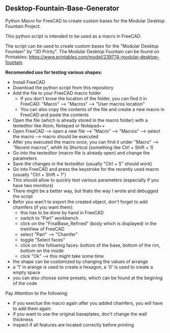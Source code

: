## Desktop-Fountain-Base-Generator
Python Macro for FreeCAD to create custom bases for the Modular Desktop Fountain Project.

This python script is intended to be used as a macro in FreeCAD.

The script can be used to create custom bases for the "Modular Desktop Fountain" by "3D Printy". 
The Modular Desktop Fountain can be found on Printables: https://www.printables.com/model/239774-modular-desktop-fountain

**__Recomended use for testing various shapes:__**
  <ul>
  <li>Install FreeCAD
  <li>Download the python script from this repository 
  <li>Add the file to your FreeCAD macro folder 
    <ul>
    <li>If you don't know the location of the folder, you can find it in FreeCAD: "Macro" --> "Macros" --> "User macros location" 
    <li>You can also copy the contents of the file and create a new macro in FreeCAD and paste the contents 
    </ul>
  <li>Open the file (which is already stored in the macro folder) with a texteditor like Atom, Notepad or Notepad++
   <li>Open FreeCAD --> open a new file --> "Macro" --> "Macros" --> select the macro --> macro should be executed
  <li>After you executed the macro once, you can find it under "Macro" --> "Recent macros", whith its Shortcut (something like Ctrl + Shift + 1)
   <li>Go into the texteditor (macro file is already open) and change the parameters 
   <li>Save the changes in the texteditor (usually "Ctrl + S" should work)
   <li>Go into FreeCAD and press the keystroke for the recently used macro (usually "Ctrl + Shift + 1")
   <li>This should allow to quickly test various parameters (especially if you have two monitors)
   <li>There might be a better way, but thats the way I wrote and debugged the script
   
   <li>Befor you wan't to export the created object, don't forget to add chamfers (if you want them):
     <ul>
       <li>this has to be done by hand in FreeCAD
       <li>switch to "Part" workbench
       <li>click on the "FinalBase_Refined" (body which is displayed) in the treeView of FreeCAD
       <li>select "Part" --> "Chamfer"
       <li>toggle "Select faces"
       <li>click on the following faces: bottom of the base, bottom of the rim, bottom on the inside
       <li>click "Ok" --> this might take some time
     </ul>
     
   <li>the shape can be customized by changing the values of arrange
   <li>a '1' in arange is used to create a hexagon, a '0' is used to create a empty space
   <li>you can also choose some presets, which can be found at the begining of the code
   </ul>

 Pay Attention to the following:
 <ul>
  <li>if you exectue the macro again after you added chamfers, you will have to add them again
  <li>if you want to use the original baseplates, don't change the wall thickness
  <li>inspect if all features are located correctly before printing
  
   
   
   
   
